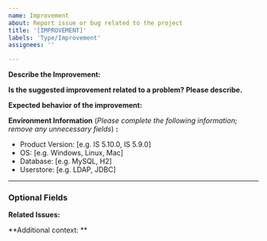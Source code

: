 ```yaml
---
name: Improvement
about: Report issue or bug related to the project
title: '[IMPROVEMENT]'
labels: 'Type/Improvement'
assignees: ''

---
```


**Describe the Improvement:**
<!-- A clear and concise description of what the sugested improvement is -->

**Is the suggested improvement related to a problem? Please describe.**
<!-- A clear and concise description of the related issue. -->

**Expected behavior of the improvement:**
<!-- A clear and concise description of what you expected to happen. -->

**Environment Information** (_Please complete the following information; remove  any unnecessary fields_) **:**
 - Product Version: [e.g. IS 5.10.0, IS 5.9.0]
 - OS: [e.g. Windows, Linux, Mac]
 - Database: [e.g. MySQL, H2]
 - Userstore: [e.g. LDAP, JDBC]

---

### Optional Fields

**Related Issues:**
<!-- Any related issues from this/other repositories-->

**Additional context: **
<!-- Add any other context or screenshots about the suggested improvement here. -->

